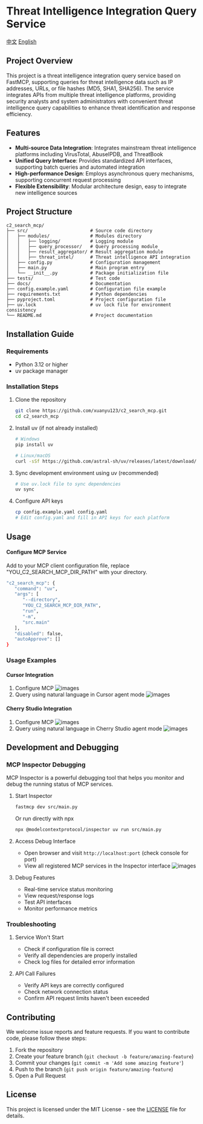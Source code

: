 # Threat Intelligence Integration Query Service

[中文](README_zh.md) [English](README.md)

## Project Overview

This project is a threat intelligence integration query service based on FastMCP, supporting queries for threat intelligence data such as IP addresses, URLs, or file hashes (MD5, SHA1, SHA256). The service integrates APIs from multiple threat intelligence platforms, providing security analysts and system administrators with convenient threat intelligence query capabilities to enhance threat identification and response efficiency.

## Features

- **Multi-source Data Integration**: Integrates mainstream threat intelligence platforms including VirusTotal, AbuseIPDB, and ThreatBook
- **Unified Query Interface**: Provides standardized API interfaces, supporting batch queries and automated integration
- **High-performance Design**: Employs asynchronous query mechanisms, supporting concurrent request processing
- **Flexible Extensibility**: Modular architecture design, easy to integrate new intelligence sources

## Project Structure

```
c2_search_mcp/
├── src/                       # Source code directory
│   ├── modules/               # Modules directory
│   │   ├── logging/           # Logging module
│   │   ├── query_processor/   # Query processing module
│   │   ├── result_aggregator/ # Result aggregation module
│   │   ├── threat_intel/      # Threat intelligence API integration
│   ├── config.py              # Configuration management
│   ├── main.py                # Main program entry
│   └── __init__.py            # Package initialization file
├── tests/                     # Test code
├── docs/                      # Documentation
├── config.example.yaml        # Configuration file example
├── requirements.txt           # Python dependencies
├── pyproject.toml             # Project configuration file
├── uv.lock                    # uv lock file for environment consistency
└── README.md                  # Project documentation
```

## Installation Guide

### Requirements

- Python 3.12 or higher
- uv package manager

### Installation Steps

1. Clone the repository
   ```bash
   git clone https://github.com/xuanyu123/c2_search_mcp.git
   cd c2_search_mcp
   ```

2. Install uv (if not already installed)
   ```bash
   # Windows
   pip install uv
   
   # Linux/macOS
   curl -sSf https://github.com/astral-sh/uv/releases/latest/download/uv-installer.sh | bash
   ```

3. Sync development environment using uv (recommended)
   ```bash
   # Use uv.lock file to sync dependencies
   uv sync
   ```

4. Configure API keys
   ```bash
   cp config.example.yaml config.yaml
   # Edit config.yaml and fill in API keys for each platform
   ```

## Usage

#### Configure MCP Service
Add to your MCP client configuration file, replace "YOU_C2_SEARCH_MCP_DIR_PATH" with your directory.

```bash
"c2_search_mcp": {
   "command": "uv",
   "args": [
      "--directory",
      "YOU_C2_SEARCH_MCP_DIR_PATH",
      "run",
      "-m",
      "src.main"
   ],
   "disabled": false,
   "autoApprove": []
}
```

### Usage Examples
#### Cursor Integration
1. Configure MCP
![images](./images/cursor_mcp.png)
2. Query using natural language in Cursor agent mode
![images](./images/cursor_use_example.png)

#### Cherry Studio Integration
1. Configure MCP
![images](./images/cherry_mcp.png)
2. Query using natural language in Cherry Studio agent mode
![images](./images/cherrystudio_use_example.png)

## Development and Debugging
### MCP Inspector Debugging

MCP Inspector is a powerful debugging tool that helps you monitor and debug the running status of MCP services.

1. Start Inspector
   ```bash
   fastmcp dev src/main.py
   ```
   Or run directly with npx
   ```bash
   npx @modelcontextprotocol/inspector uv run src/main.py
   ```

2. Access Debug Interface
   - Open browser and visit `http://localhost:port` (check console for port)
   - View all registered MCP services in the Inspector interface
   ![images](./images/Inspector.png)

3. Debug Features
   - Real-time service status monitoring
   - View request/response logs
   - Test API interfaces
   - Monitor performance metrics

### Troubleshooting

1. Service Won't Start
   - Check if configuration file is correct
   - Verify all dependencies are properly installed
   - Check log files for detailed error information

2. API Call Failures
   - Verify API keys are correctly configured
   - Check network connection status
   - Confirm API request limits haven't been exceeded

## Contributing

We welcome issue reports and feature requests. If you want to contribute code, please follow these steps:

1. Fork the repository
2. Create your feature branch (`git checkout -b feature/amazing-feature`)
3. Commit your changes (`git commit -m 'Add some amazing feature'`)
4. Push to the branch (`git push origin feature/amazing-feature`)
5. Open a Pull Request

## License

This project is licensed under the MIT License - see the [LICENSE](LICENSE) file for details. 